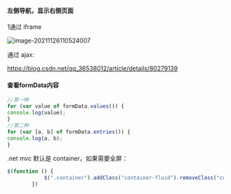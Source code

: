 #### 左侧导航，显示右侧页面

1通过 iframe

![image-20211126110524007](C:\Users\admin\AppData\Roaming\Typora\typora-user-images\image-20211126110524007.png)

通过 ajax:

https://blog.csdn.net/qq_36538012/article/details/80279139

#### 查看formData内容

```javascript
//第一种
for (var value of formData.values()) {
console.log(value);
}
//第二种
for (var [a, b] of formData.entries()) {
console.log(a, b);
}
```

.net mvc 默认是 container，如果需要全屏：

```javascript
$(function () {
            $(".container").addClass("container-fluid").removeClass("container")
        })
```

